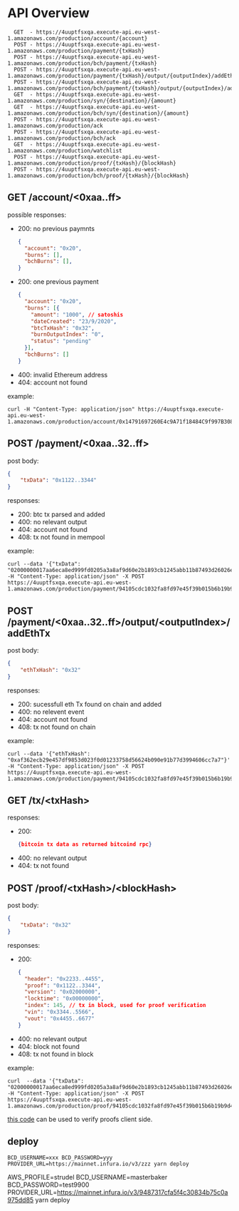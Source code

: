 # API Overview

```
  GET  - https://4uuptfsxqa.execute-api.eu-west-1.amazonaws.com/production/account/{account}
  POST - https://4uuptfsxqa.execute-api.eu-west-1.amazonaws.com/production/payment/{txHash}
  POST - https://4uuptfsxqa.execute-api.eu-west-1.amazonaws.com/production/bch/payment/{txHash}
  POST - https://4uuptfsxqa.execute-api.eu-west-1.amazonaws.com/production/payment/{txHash}/output/{outputIndex}/addEthTx
  POST - https://4uuptfsxqa.execute-api.eu-west-1.amazonaws.com/production/bch/payment/{txHash}/output/{outputIndex}/addEthTx
  GET  - https://4uuptfsxqa.execute-api.eu-west-1.amazonaws.com/production/syn/{destination}/{amount}
  GET  - https://4uuptfsxqa.execute-api.eu-west-1.amazonaws.com/production/bch/syn/{destination}/{amount}
  POST - https://4uuptfsxqa.execute-api.eu-west-1.amazonaws.com/production/ack
  POST - https://4uuptfsxqa.execute-api.eu-west-1.amazonaws.com/production/bch/ack
  GET  - https://4uuptfsxqa.execute-api.eu-west-1.amazonaws.com/production/watchlist
  POST - https://4uuptfsxqa.execute-api.eu-west-1.amazonaws.com/production/proof/{txHash}/{blockHash}
  POST - https://4uuptfsxqa.execute-api.eu-west-1.amazonaws.com/production/bch/proof/{txHash}/{blockHash}
```

## GET /account/\<0xaa..ff\>
possible responses:
- 200: no previous paymnts
	```json
    {
      "account": "0x20",
      "burns": [],
      "bchBurns": [],
    }
	```
- 200: one previous payment
	```json
    {
      "account": "0x20",
      "burns": [{
		"amount": "1000", // satoshis
		"dateCreated": "23/9/2020",
		"btcTxHash": "0x32",
		"burnOutputIndex": "0",
		"status": "pending"
	  }],
	  "bchBurns": []
    }
	```
- 400: invalid Ethereum address
- 404: account not found

example:

```
curl -H "Content-Type: application/json" https://4uuptfsxqa.execute-api.eu-west-1.amazonaws.com/production/account/0x14791697260E4c9A71f18484C9f997B308e59325
```


## POST /payment/\<0xaa..32..ff\>

post body:
```json
{
	"txData": "0x1122..3344"
}
```
responses:
- 200: btc tx parsed and added
- 400: no relevant output
- 404: account not found
- 408: tx not found in mempool

example:
```
curl --data '{"txData": "02000000017aa6eca8ed999fd0205a3a8af9d60e2b1893cb1245abb11b87493d26026e6b78000000006b483045022100ac3618fa1915b4139eca9898443de39058fe984e858cf837982824f25093439e022045c1d89f5fea34810a94c648c2c3dec191c9922e306d33cead7998e03828a6c40121035d143cdcd601d42523b5274601391de0ab0bc9a04e3d4303b2d2358eaff23caaffffffff021027000000000000196a1707ffff89ab6d3c799d35f5b17194ee7f07253856a67949c2ff1c00000000001976a91482ab5c363cef14a2b24fa09d9ab16c2ec2fdc9a388ac00000000"}' -H "Content-Type: application/json" -X POST https://4uuptfsxqa.execute-api.eu-west-1.amazonaws.com/production/payment/94105cdc1032fa8fd97e45f39b015b6b19b9d47ccf9142c65ee5ae1ea3f32cb1
```

## POST /payment/\<0xaa..32..ff\>/output/\<outputIndex\>/addEthTx
post body:
```json
{
	"ethTxHash": "0x32"
}
```
responses:
- 200: sucessfull eth Tx found on chain and added
- 400: no relevent event
- 404: account not found
- 408: tx not found on chain

example:
```
curl --data '{"ethTxHash": "0xaf362ecb29e457df9853d023f0d01233758d56624b090e91b77d3994606cc7a7"}' -H "Content-Type: application/json" -X POST https://4uuptfsxqa.execute-api.eu-west-1.amazonaws.com/production/payment/94105cdc1032fa8fd97e45f39b015b6b19b9d47ccf9142c65ee5ae1ea3f32cb1/output/0/addEthTx
```

## GET /tx/\<txHash\>
responses:
- 200:
	```json
	{bitcoin tx data as returned bitcoind rpc}
	```
- 400: no relevant output
- 404: tx not found

## POST /proof/\<txHash\>/\<blockHash\>
post body:
```json
{
	"txData": "0x32"
}
```

responses:
- 200:
	```json
	{
	  "header": "0x2233..4455",
	  "proof": "0x1122..3344",
	  "version": "0x02000000",
	  "locktime": "0x00000000",
	  "index": 145, // tx in block, used for proof verification
	  "vin": "0x3344..5566",
	  "vout": "0x4455..6677"
	}
	```
- 400: no relevant output
- 404: block not found
- 408: tx not found in block

example:
```
curl  --data '{"txData": "02000000017aa6eca8ed999fd0205a3a8af9d60e2b1893cb1245abb11b87493d26026e6b78000000006b483045022100ac3618fa1915b4139eca9898443de39058fe984e858cf837982824f25093439e022045c1d89f5fea34810a94c648c2c3dec191c9922e306d33cead7998e03828a6c40121035d143cdcd601d42523b5274601391de0ab0bc9a04e3d4303b2d2358eaff23caaffffffff021027000000000000196a1707ffff89ab6d3c799d35f5b17194ee7f07253856a67949c2ff1c00000000001976a91482ab5c363cef14a2b24fa09d9ab16c2ec2fdc9a388ac00000000"}' -H "Content-Type: application/json" -X POST https://4uuptfsxqa.execute-api.eu-west-1.amazonaws.com/production/proof/94105cdc1032fa8fd97e45f39b015b6b19b9d47ccf9142c65ee5ae1ea3f32cb1/0000000000000000000567381f8526bdd88cfd0abe62b09457f669b6ed8d519c
```

[this code](https://github.com/summa-tx/bitcoin-spv/tree/master/js) can be used to verify proofs client side.


## deploy

```
BCD_USERNAME=xxx BCD_PASSWORD=yyy PROVIDER_URL=https://mainnet.infura.io/v3/zzz yarn deploy
```

AWS_PROFILE=strudel BCD_USERNAME=masterbaker BCD_PASSWORD=test9900 PROVIDER_URL=https://mainnet.infura.io/v3/9487317cfa5f4c30834b75c0a975dd85 yarn deploy